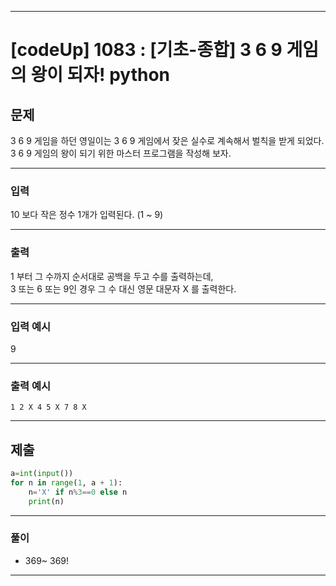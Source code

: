 
---

# [codeUp] 1083 : [기초-종합] 3 6 9 게임의 왕이 되자! python


## 문제
 
3 6 9 게임을 하던 영일이는 3 6 9 게임에서 잦은 실수로 계속해서 벌칙을 받게 되었다.  
3 6 9 게임의 왕이 되기 위한 마스터 프로그램을 작성해 보자.



---
### 입력 

10 보다 작은 정수 1개가 입력된다.
(1 ~ 9)




---
### 출력   

1 부터 그 수까지 순서대로 공백을 두고 수를 출력하는데,  
3 또는 6 또는 9인 경우 그 수 대신 영문 대문자 X 를 출력한다.



---
### 입력 예시

9


---
### 출력 예시
```
1 2 X 4 5 X 7 8 X
```
---
제출
---
```python
a=int(input())
for n in range(1, a + 1):
    n='X' if n%3==0 else n
    print(n)
```



---
### 풀이
* 369~ 369!
---
